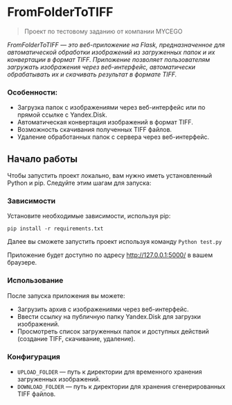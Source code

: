 # FromFolderToTIFF
>Проект по тестовому заданию от компании MYCEGO 

_FromFolderToTIFF — это веб-приложение на Flask, предназначенное для автоматической обработки изображений из загруженных папок и их конвертации в формат TIFF. Приложение позволяет пользователям загружать изображения через веб-интерфейс, автоматически обрабатывать их и скачивать результат в формате TIFF._

### Особенности:
* Загрузка папок с изображениями через веб-интерфейс или по прямой ссылке с Yandex.Disk.
* Автоматическая конвертация изображений в формат TIFF.
* Возможность скачивания полученных TIFF файлов.
* Удаление обработанных папок с сервера через веб-интерфейс.

## Начало работы
Чтобы запустить проект локально, вам нужно иметь установленный Python и pip. Следуйте этим шагам для запуска:
### Зависимости
Установите необходимые зависимости, используя pip:

`pip install -r requirements.txt`

Далее вы сможете запустить проект используя команду `Python test.py`

Приложение будет доступно по адресу http://127.0.0.1:5000/ в вашем браузере.

### Использование
После запуска приложения вы можете:

* Загрузить архив с изображениями через веб-интерфейс.
* Ввести ссылку на публичную папку Yandex.Disk для загрузки изображений.
* Просмотреть список загруженных папок и доступных действий (создание TIFF, скачивание, удаление).

### Конфигурация
* `UPLOAD_FOLDER` — путь к директории для временного хранения загруженных изображений.
* `DOWNLOAD_FOLDER` — путь к директории для хранения сгенерированных TIFF файлов.
